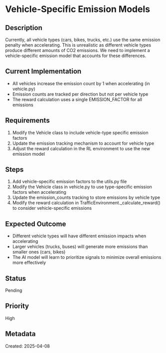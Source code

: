 # Vehicle-Specific Emission Models

## Description
Currently, all vehicle types (cars, bikes, trucks, etc.) use the same emission penalty when accelerating. This is unrealistic as different vehicle types produce different amounts of CO2 emissions. We need to implement a vehicle-specific emission model that accounts for these differences.

## Current Implementation
- All vehicles increase the emission count by 1 when accelerating (in vehicle.py)
- Emission counts are tracked per direction but not per vehicle type
- The reward calculation uses a single EMISSION_FACTOR for all emissions

## Requirements
1. Modify the Vehicle class to include vehicle-type specific emission factors
2. Update the emission tracking mechanism to account for vehicle type
3. Adjust the reward calculation in the RL environment to use the new emission model

## Steps
1. Add vehicle-specific emission factors to the utils.py file
2. Modify the Vehicle class in vehicle.py to use type-specific emission factors when accelerating
3. Update the emission_counts tracking to store emissions by vehicle type
4. Modify the reward calculation in TrafficEnvironment._calculate_reward() to consider vehicle-specific emissions

## Expected Outcome
- Different vehicle types will have different emission impacts when accelerating
- Larger vehicles (trucks, buses) will generate more emissions than smaller ones (cars, bikes)
- The AI model will learn to prioritize signals to minimize overall emissions more effectively

## Status
Pending

## Priority
High

## Metadata
Created: 2025-04-08 